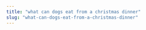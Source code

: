 ```yaml
---
title: "what can dogs eat from a christmas dinner"
slug: "what-can-dogs-eat-from-a-christmas-dinner"
---
```


